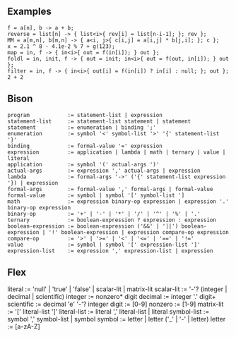 Examples
--------

```
f = a[n], b -> a + b;
reverse = list[n] -> { list<i>{ rev[i] = list[n-i-1]; }; rev };
MM = a[m,n], b[m,n] -> { a<i, j>{ c[i,j] = a[i,j] * b[j,i]; }; c };
x = 2.1 ^ 8 - 4.1e-2 % 7 + g(123);
map = in, f -> { in<i>{ out = f(in[i]); } out };
foldl = in, init, f -> { out = init; in<i>{ out = f(out, in[i]); } out };
filter = in, f -> { in<i>{ out[i] = f(in[i]) ? in[i] : null; }; out };
2 + 2
```

Bison
-----

```
program            := statement-list | expression
statement-list     := statement-list statement | statement
statement          := enumeration | binding ';'
enumeration        := symbol '<' symbol-list '>' '{' statement-list '}'
binding            := formal-value '=' expression
expression         := application | lambda | math | ternary | value | literal
application        := symbol '(' actual-args ')'
actual-args        := expression ',' actual-args | expression
lambda             := formal-args '->' ('{' statement-list expression '}) | expression
formal-args        := formal-value ',' formal-args | formal-value
formal-value       := symbol | symbol '[' symbol-list ']
math               := expression binary-op expression | expression '.' binary-op expression
binary-op          := '+' | '-' | '*' | '/' | '^' | '%' | '.'
ternary            := boolean-expression ? expression : expression
boolean-expression := boolean-expression ('&&' | '||') boolean-expression | '!' boolean-expression | expression compare-op expression
compare-op         := '>' | '>=' | '<' | '<=' | '==' | '!='
value              := symbol | symbol '[' expression-list ']'
expression-list    := expression ',' expression-list | expression
```
Flex
----
literal            := 'null' | 'true' | 'false' | scalar-lit | matrix-lit
scalar-lit         := '-'? (integer | decimal | scientific)
integer            := nonzero* digit
decimal            := integer '.' digit+
scientific         := decimal 'e' '-'? integer
digit              := [0-9]
nonzero            := [1-9]
matrix-lit         := '[' literal-list ']'
literal-list       := literal ',' literal-list | literal
symbol-list        := symbol ',' symbol-list | symbol
symbol             := letter | letter ('_' | '-' | letter)
letter             := [a-zA-Z]
```
